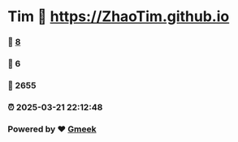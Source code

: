 # Tim :link: https://ZhaoTim.github.io 
### :page_facing_up: [8](https://ZhaoTim.github.io/tag.html) 
### :speech_balloon: 6 
### :hibiscus: 2655 
### :alarm_clock: 2025-03-21 22:12:48 
### Powered by :heart: [Gmeek](https://github.com/Meekdai/Gmeek)
